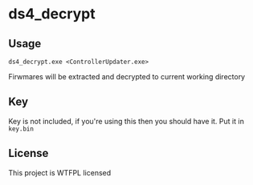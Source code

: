 # ds4_decrypt

## Usage

```
ds4_decrypt.exe <ControllerUpdater.exe>
```

Firwmares will be extracted and decrypted to current working directory

## Key

Key is not included, if you're using this then you should have it. Put it in `key.bin`

## License

This project is WTFPL licensed
